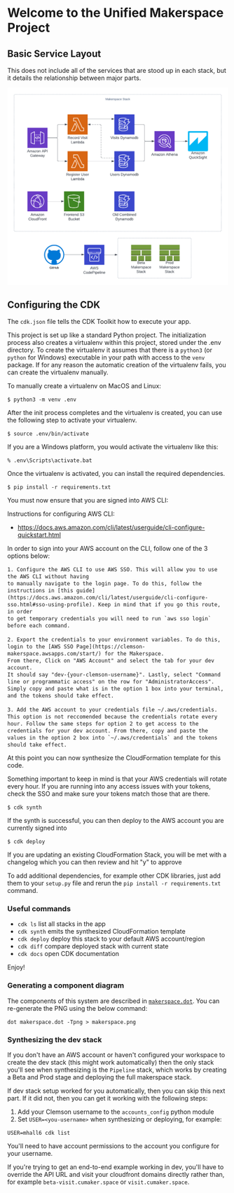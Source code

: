 # Welcome to the Unified Makerspace Project


## Basic Service Layout

This does not include all of the services that are stood up in each stack, but it details the relationship between major parts.

![AWS services for the project](Services%20Diagram%20Overview.png)

## Configuring the CDK

The `cdk.json` file tells the CDK Toolkit how to execute your app.

This project is set up like a standard Python project. The initialization
process also creates a virtualenv within this project, stored under the .env
directory. To create the virtualenv it assumes that there is a `python3`
(or `python` for Windows) executable in your path with access to the `venv`
package. If for any reason the automatic creation of the virtualenv fails,
you can create the virtualenv manually.

To manually create a virtualenv on MacOS and Linux:

```
$ python3 -m venv .env
```

After the init process completes and the virtualenv is created, you can use the following
step to activate your virtualenv.

```
$ source .env/bin/activate
```

If you are a Windows platform, you would activate the virtualenv like this:

```
% .env\Scripts\activate.bat
```

Once the virtualenv is activated, you can install the required dependencies.

```
$ pip install -r requirements.txt
```

You must now ensure that you are signed into AWS CLI:

Instructions for configuring AWS CLI:

-   https://docs.aws.amazon.com/cli/latest/userguide/cli-configure-quickstart.html

In order to sign into your AWS account on the CLI, follow one of the 3 options below:

    1. Configure the AWS CLI to use AWS SSO. This will allow you to use the AWS CLI without having
    to manually navigate to the login page. To do this, follow the instructions in [this guide](https://docs.aws.amazon.com/cli/latest/userguide/cli-configure-sso.html#sso-using-profile). Keep in mind that if you go this route, in order
    to get temporary credentials you will need to run `aws sso login` before each command.

    2. Export the credentials to your environment variables. To do this, login to the [AWS SSO Page](https://clemson-makerspace.awsapps.com/start/) for the Makerspace.
    From there, Click on "AWS Account" and select the tab for your dev account.
    It should say "dev-{your-clemson-username}". Lastly, select "Command line or programmatic access" on the row for "AdministratorAccess". Simply copy and paste what is in the option 1 box into your terminal, and the tokens should take effect.

    3. Add the AWS account to your credentials file ~/.aws/credentials. This option is not reccomended because the credentials rotate every hour. Follow the same steps for option 2 to get access to the credentials for your dev account. From there, copy and paste the values in the option 2 box into `~/.aws/credentials` and the tokens should take effect.

At this point you can now synthesize the CloudFormation template for this code.

Something important to keep in mind is that your AWS credentials will rotate every hour. If
you are running into any access issues with your tokens, check the SSO and make sure your tokens
match those that are there.

```
$ cdk synth
```

If the synth is successful, you can then deploy to the AWS account you are currently signed into

```
$ cdk deploy
```

If you are updating an existing CloudFormation Stack, you will be met with a changelog which you can then review and hit "y" to approve

To add additional dependencies, for example other CDK libraries, just add
them to your `setup.py` file and rerun the `pip install -r requirements.txt`
command.

### Useful commands

-   `cdk ls` list all stacks in the app
-   `cdk synth` emits the synthesized CloudFormation template
-   `cdk deploy` deploy this stack to your default AWS account/region
-   `cdk diff` compare deployed stack with current state
-   `cdk docs` open CDK documentation

Enjoy!

### Generating a component diagram

The components of this system are described in [`makerspace.dot`](./makerspace.dot). You can re-generate the PNG using the below command:

```
dot makerspace.dot -Tpng > makerspace.png
```

### Synthesizing the dev stack

If you don't have an AWS account or haven't configured your workspace to create the dev stack (this might work automatically) then the only stack you'll see when synthesizing is the `Pipeline` stack, which works by creating a Beta and Prod stage and deploying the full makerspace stack.

If dev stack setup worked for you automatically, then you can skip this next part. If it did not, then you can get it working with the following steps:

1. Add your Clemson username to the `accounts_config` python module
2. Set `USER=<you-username>` when synthesizing or deploying, for example:

```
USER=mhall6 cdk list
```

You'll need to have account permissions to the account you configure for your username.

If you're trying to get an end-to-end example working in dev, you'll have to override the API URL and visit your cloudfront domains directly rather than, for example `beta-visit.cumaker.space` or `visit.cumaker.space`.
